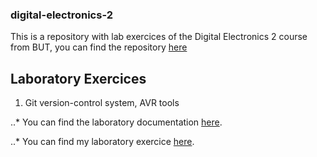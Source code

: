 ### digital-electronics-2
This is a repository with lab exercices of the Digital Electronics 2 course from BUT, you can find the repository [here](https://github.com/tomas-fryza/digital-electronics-2)

## Laboratory Exercices
1. Git version-control system, AVR tools

..* You can find the laboratory documentation [here](https://github.com/tomas-fryza/digital-electronics-2/tree/master/labs/01-tools).

..* You can find my laboratory exercice [here](https://github.com/galahadn4/digital-electronics-2/tree/main/lab1-blink_arduino/test).




